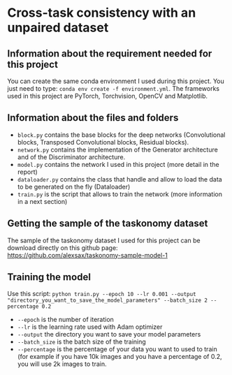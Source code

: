 # Cross-task consistency with an unpaired dataset

## Information about the requirement needed for this project
You can create the same conda environment I used during this project. You just need to type: `conda env create -f environment.yml`. 
The frameworks used in this project are PyTorch, Torchvision, OpenCV and Matplotlib.

## Information about the files and folders
- `block.py` contains the base blocks for the deep networks (Convolutional blocks, Transposed Convolutional blocks, Residual blocks).
- `network.py` contains the implementation of the Generator architecture and of the Discriminator architecture.
- `model.py` contains the network I used in this project (more detail in the report)
- `dataloader.py` contains the class that handle and allow to load the data to be generated on the fly (Dataloader)
- `train.py` is the script that allows to train the network (more information in a next section)


## Getting the sample of the taskonomy dataset
The sample of the taskonomy dataset I used for this project can be download directly on this github page: https://github.com/alexsax/taskonomy-sample-model-1

## Training the model
Use this script: `python train.py --epoch 10 --lr 0.001 --output "directory_you_want_to_save_the_model_parameters" --batch_size 2 --percentage 0.2`
- `--epoch` is the number of iteration
- `--lr` is the learning rate used with Adam optimizer
- `--output` the directory you want to save your model parameters
- `--batch_size` is the batch size of the training
- `--percentage` is the percentage of your data you want to used to train (for example if you have 10k images and you have a percentage of 0.2, you will use 2k images to train.
